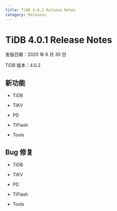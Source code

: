 ```yaml
---
title: TiDB 4.0.2 Release Notes
category: Releases
---
```


# TiDB 4.0.1 Release Notes

发版日期：2020 年 6 月 30 日

TiDB 版本：4.0.2

## 新功能

+ TiDB



+ TiKV



+ PD



+ TiFlash



+ Tools



## Bug 修复

+ TiDB



+ TiKV



+ PD



+ TiFlash



+ Tools
